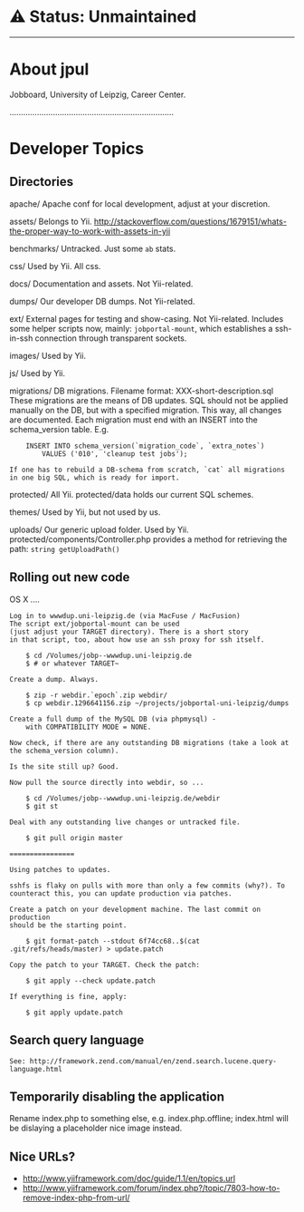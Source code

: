 # ⚠ Status: Unmaintained

----

About jpul
==========

Jobboard, University of Leipzig, Career Center.

........................................................................

Developer Topics
================

Directories
-----------

apache/
    Apache conf for local development, adjust at your discretion.

assets/
    Belongs to Yii.
    http://stackoverflow.com/questions/1679151/whats-the-proper-way-to-work-with-assets-in-yii

benchmarks/
    Untracked. Just some `ab` stats.

css/
    Used by Yii.
    All css.

docs/
    Documentation and assets. Not Yii-related.

dumps/
    Our developer DB dumps. Not Yii-related.

ext/
    External pages for testing and show-casing. Not Yii-related.
    Includes some helper scripts now, mainly: `jobportal-mount`, which
    establishes a ssh-in-ssh connection through transparent sockets.

images/
    Used by Yii.

js/
    Used by Yii.

migrations/
    DB migrations. Filename format: XXX-short-description.sql
    These migrations are the means of DB updates. SQL should not
    be applied manually on the DB, but with a specified migration.
    This way, all changes are documented. Each migration must end
    with an INSERT into the schema_version table. E.g.

        INSERT INTO schema_version(`migration_code`, `extra_notes`)
            VALUES ('010', 'cleanup test jobs');

    If one has to rebuild a DB-schema from scratch, `cat` all migrations
    in one big SQL, which is ready for import.

protected/
    All Yii. protected/data holds our current SQL schemes.

themes/
    Used by Yii, but not used by us.

uploads/
    Our generic upload folder. Used by Yii.
    protected/components/Controller.php provides a method for
    retrieving the path: ``string getUploadPath()``




Rolling out new code
--------------------

OS X
....

    Log in to wwwdup.uni-leipzig.de (via MacFuse / MacFusion)
    The script ext/jobportal-mount can be used
    (just adjust your TARGET directory). There is a short story
    in that script, too, about how use an ssh proxy for ssh itself.

        $ cd /Volumes/jobp--wwwdup.uni-leipzig.de
        $ # or whatever TARGET~

    Create a dump. Always.

        $ zip -r webdir.`epoch`.zip webdir/
        $ cp webdir.1296641156.zip ~/projects/jobportal-uni-leipzig/dumps

    Create a full dump of the MySQL DB (via phpmysql) -
        with COMPATIBILITY MODE = NONE.

    Now check, if there are any outstanding DB migrations (take a look at
    the schema_version column).

    Is the site still up? Good.

    Now pull the source directly into webdir, so ...

        $ cd /Volumes/jobp--wwwdup.uni-leipzig.de/webdir
        $ git st

    Deal with any outstanding live changes or untracked file.

        $ git pull origin master

    ================

    Using patches to updates.

    sshfs is flaky on pulls with more than only a few commits (why?). To
    counteract this, you can update production via patches.

    Create a patch on your development machine. The last commit on production
    should be the starting point.

        $ git format-patch --stdout 6f74cc68..$(cat .git/refs/heads/master) > update.patch

    Copy the patch to your TARGET. Check the patch:

        $ git apply --check update.patch

    If everything is fine, apply:

        $ git apply update.patch


Search query language
---------------------

    See: http://framework.zend.com/manual/en/zend.search.lucene.query-language.html


Temporarily disabling the application
-------------------------------------

Rename index.php to something else, e.g. index.php.offline;
index.html will be dislaying a placeholder nice image instead.

Nice URLs?
----------

* http://www.yiiframework.com/doc/guide/1.1/en/topics.url
* http://www.yiiframework.com/forum/index.php?/topic/7803-how-to-remove-index-php-from-url/

